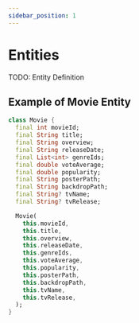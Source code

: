```yaml
---
sidebar_position: 1
---
```


# Entities

TODO: Entity Definition

## Example of Movie Entity

```dart title="movie.dart"
class Movie {
  final int movieId;
  final String title;
  final String overview;
  final String releaseDate;
  final List<int> genreIds;
  final double voteAverage;
  final double popularity;
  final String posterPath;
  final String backdropPath;
  final String? tvName;
  final String? tvRelease;

  Movie(
    this.movieId,
    this.title,
    this.overview,
    this.releaseDate,
    this.genreIds,
    this.voteAverage,
    this.popularity,
    this.posterPath,
    this.backdropPath,
    this.tvName,
    this.tvRelease,
  );
}
```
